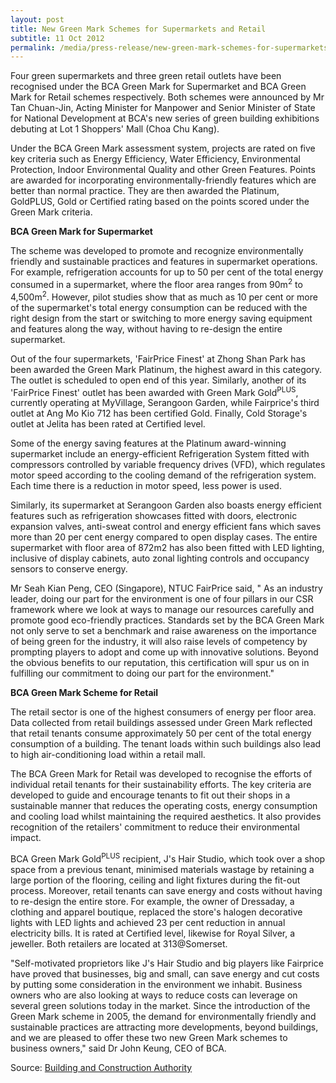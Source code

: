 ```yaml
---
layout: post
title: New Green Mark Schemes for Supermarkets and Retail
subtitle: 11 Oct 2012
permalink: /media/press-release/new-green-mark-schemes-for-supermarkets-and-retail/
---
```


Four green supermarkets and three green retail outlets have been recognised under the BCA Green Mark for Supermarket and BCA Green Mark for Retail schemes respectively. Both schemes were announced by Mr Tan Chuan-Jin, Acting Minister for Manpower and Senior Minister of State for National Development at BCA's new series of green building exhibitions debuting at Lot 1 Shoppers' Mall (Choa Chu Kang).

Under the BCA Green Mark assessment system, projects are rated on five key criteria such as Energy Efficiency, Water Efficiency, Environmental Protection, Indoor Environmental Quality and other Green Features. Points are awarded for incorporating environmentally-friendly features which are better than normal practice. They are then awarded the Platinum, GoldPLUS, Gold or Certified rating based on the points scored under the Green Mark criteria.

**BCA Green Mark for Supermarket**

The scheme was developed to promote and recognize environmentally friendly and sustainable practices and features in supermarket operations. For example, refrigeration accounts for up to 50 per cent of the total energy consumed in a supermarket, where the floor area ranges from 90m<sup>2</sup> to 4,500m<sup>2</sup>. However, pilot studies show that as much as 10 per cent or more of the supermarket's total energy consumption can be reduced with the right design from the start or switching to more energy saving equipment and features along the way, without having to re-design the entire supermarket.

Out of the four supermarkets, 'FairPrice Finest' at Zhong Shan Park has been awarded the Green Mark Platinum, the highest award in this category. The outlet is scheduled to open end of this year. Similarly, another of its 'FairPrice Finest' outlet has been awarded with Green Mark Gold<sup>PLUS</sup>, currently operating at MyVillage, Serangoon Garden, while Fairprice's third outlet at Ang Mo Kio 712 has been certified Gold. Finally, Cold Storage's outlet at Jelita has been rated at Certified level.

Some of the energy saving features at the Platinum award-winning supermarket include an energy-efficient Refrigeration System fitted with compressors controlled by variable frequency drives (VFD), which regulates motor speed according to the cooling demand of the refrigeration system. Each time there is a reduction in motor speed, less power is used.

Similarly, its supermarket at Serangoon Garden also boasts energy efficient features such as refrigeration showcases fitted with doors, electronic expansion valves, anti-sweat control and energy efficient fans which saves more than 20 per cent energy compared to open display cases. The entire supermarket with floor area of 872m2 has also been fitted with LED lighting, inclusive of display cabinets, auto zonal lighting controls and occupancy sensors to conserve energy.

Mr Seah Kian Peng, CEO (Singapore), NTUC FairPrice said, " As an industry leader, doing our part for the environment is one of four pillars in our CSR framework where we look at ways to manage our resources carefully and promote good eco-friendly practices. Standards set by the BCA Green Mark not only serve to set a benchmark and raise awareness on the importance of being green for the industry, it will also raise levels of competency by prompting players to adopt and come up with innovative solutions. Beyond the obvious benefits to our reputation, this certification will spur us on in fulfilling our commitment to doing our part for the environment."

**BCA Green Mark Scheme for Retail**

The retail sector is one of the highest consumers of energy per floor area. Data collected from retail buildings assessed under Green Mark reflected that retail tenants consume approximately 50 per cent of the total energy consumption of a building. The tenant loads within such buildings also lead to high air-conditioning load within a retail mall.

The BCA Green Mark for Retail was developed to recognise the efforts of individual retail tenants for their sustainability efforts. The key criteria are developed to guide and encourage tenants to fit out their shops in a sustainable manner that reduces the operating costs, energy consumption and cooling load whilst maintaining the required aesthetics. It also provides recognition of the retailers' commitment to reduce their environmental impact.

BCA Green Mark Gold<sup>PLUS</sup> recipient, J's Hair Studio, which took over a shop space from a previous tenant, minimised materials wastage by retaining a large portion of the flooring, ceiling and light fixtures during the fit-out process. Moreover, retail tenants can save energy and costs without having to re-design the entire store. For example, the owner of Dressaday, a clothing and apparel boutique, replaced the store's halogen decorative lights with LED lights and achieved 23 per cent reduction in annual electricity bills. It is rated at Certified level, likewise for Royal Silver, a jeweller. Both retailers are located at 313@Somerset.

"Self-motivated proprietors like J's Hair Studio and big players like Fairprice have proved that businesses, big and small, can save energy and cut costs by putting some consideration in the environment we inhabit. Business owners who are also looking at ways to reduce costs can leverage on several green solutions today in the market. Since the introduction of the Green Mark scheme in 2005, the demand for environmentally friendly and sustainable practices are attracting more developments, beyond buildings, and we are pleased to offer these two new Green Mark schemes to business owners," said Dr John Keung, CEO of BCA.

Source: [<a href="https://www.bca.gov.sg/Newsroom/pr11102012_IGBC.html" target="_blank">Building and Construction Authority</a>](https://www.bca.gov.sg/Newsroom/pr11102012_IGBC.html)
